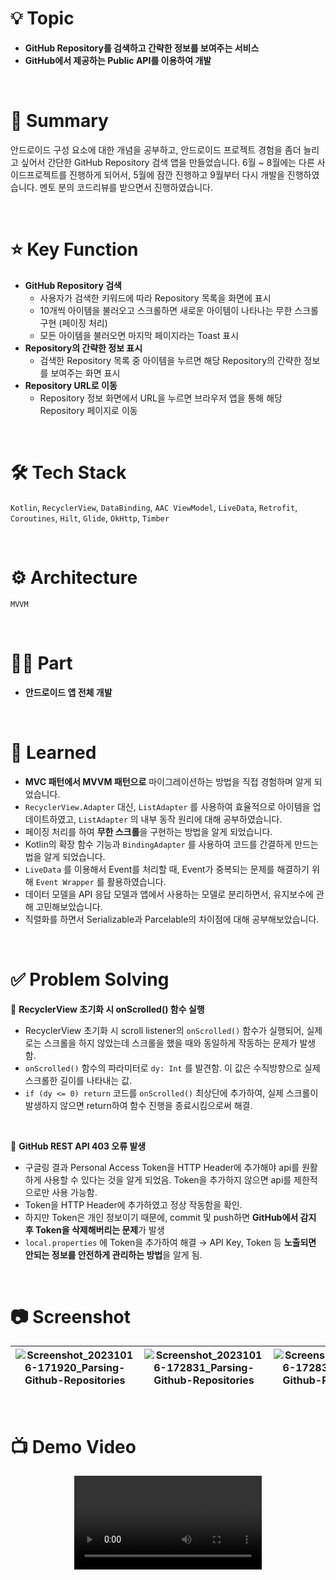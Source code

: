 # 💡 Topic

- **GitHub Repository를 검색하고 간략한 정보를 보여주는 서비스**
- **GitHub에서 제공하는 Public API를 이용하여 개발**

<br>

# 📝 Summary
안드로이드 구성 요소에 대한 개념을 공부하고, 안드로이드 프로젝트 경험을 좀더 늘리고 싶어서 간단한 GitHub Repository 검색 앱을 만들었습니다. 6월 ~ 8월에는 다른 사이드프로젝트를 진행하게 되어서, 5월에 잠깐 진행하고 9월부터 다시 개발을 진행하였습니다. 멘토 분의 코드리뷰를 받으면서 진행하였습니다.

<br>

# ⭐️ Key Function
- **GitHub Repository 검색**
    - 사용자가 검색한 키워드에 따라 Repository 목록을 화면에 표시
    - 10개씩 아이템을 불러오고 스크롤하면 새로운 아이템이 나타나는 무한 스크롤 구현 (페이징 처리)
    - 모든 아이템을 불러오면 마지막 페이지라는 Toast 표시
- **Repository의 간략한 정보 표시**
    - 검색한 Repository 목록 중 아이템을 누르면 해당 Repository의 간략한 정보를 보여주는 화면 표시
- **Repository URL로 이동**
    - Repository 정보 화면에서 URL을 누르면 브라우저 앱을 통해 해당 Repository 페이지로 이동

<br>

# 🛠 Tech Stack
`Kotlin`, `RecyclerView`, `DataBinding`, `AAC ViewModel`, `LiveData`, `Retrofit`, `Coroutines`, `Hilt`, `Glide`, `OkHttp`, `Timber`

<br>

# ⚙️ Architecture
`MVVM`

<br>

# 🤚🏻 Part
- **안드로이드 앱 전체 개발**
<br>

# 🤔 Learned
- **MVC 패턴에서 MVVM 패턴으로** 마이그레이션하는 방법을 직접 경험하며 알게 되었습니다.
- `RecyclerView.Adapter` 대신, `ListAdapter` 를 사용하여 효율적으로 아이템을 업데이트하였고, `ListAdapter` 의 내부 동작 원리에 대해 공부하였습니다.
- 페이징 처리를 하여 **무한 스크롤**을 구현하는 방법을 알게 되었습니다.
- Kotlin의 확장 함수 기능과 `BindingAdapter` 를 사용하여 코드를 간결하게 만드는 법을 알게 되었습니다.
- `LiveData` 를 이용해서 Event를 처리할 때, Event가 중복되는 문제를 해결하기 위해 `Event Wrapper` 를 활용하였습니다.
- 데이터 모델을 API 응답 모델과 앱에서 사용하는 모델로 분리하면서, 유지보수에 관해 고민해보았습니다.
- 직렬화를 하면서 Serializable과 Parcelable의 차이점에 대해 공부해보았습니다.

<br>

# ✅ Problem Solving

📌 **RecyclerView 초기화 시 onScrolled() 함수 실행**
- RecyclerView 초기화 시 scroll listener의 `onScrolled()` 함수가 실행되어, 실제로는 스크롤을 하지 않았는데 스크롤을 했을 때와 동일하게 작동하는 문제가 발생함.
- `onScrolled()` 함수의 파라미터로 `dy: Int` 를 발견함. 이 값은 수직방향으로 실제 스크롤한 길이를 나타내는 값.
- `if (dy <= 0) return` 코드를 `onScrolled()` 최상단에 추가하여, 실제 스크롤이 발생하지 않으면 return하여 함수 진행을 종료시킴으로써 해결.
<br>

📌 **GitHub REST API 403 오류 발생**
- 구글링 결과 Personal Access Token을 HTTP Header에 추가해야 api를 원활하게 사용할 수 있다는 것을 알게 되었음. Token을 추가하지 않으면 api를 제한적으로만 사용 가능함.
- Token을 HTTP Header에 추가하였고 정상 작동함을 확인.
- 하지만 Token은 개인 정보이기 때문에, commit 및 push하면 **GitHub에서 감지 후 Token을 삭제해버리는 문제**가 발생
- `local.properties` 에 Token을 추가하여 해결 → API Key, Token 등 **노출되면 안되는 정보를 안전하게 관리하는 방법**을 알게 됨.

<br>

# 📷 Screenshot
|![Screenshot_20231016-171920_Parsing-Github-Repositories](https://github.com/sdhong0609/Parsing-Github-Repositories/assets/78577085/8e47c3d7-345d-48bc-835e-2555c8397da0) |![Screenshot_20231016-172831_Parsing-Github-Repositories](https://github.com/sdhong0609/Parsing-Github-Repositories/assets/78577085/5508c326-642b-48af-8702-c4f55a5ba918) |![Screenshot_20231016-172831_Parsing-Github-Repositories](https://github.com/sdhong0609/Parsing-Github-Repositories/assets/78577085/5508c326-642b-48af-8702-c4f55a5ba918)|
|-|-|-|

<br>

# 📺 Demo Video

<div align="center">
  <video src="https://github.com/sdhong0609/Parsing-Github-Repositories/assets/78577085/98a8e6d3-dda7-4de8-a162-8cda76bf355e" />
</div>


